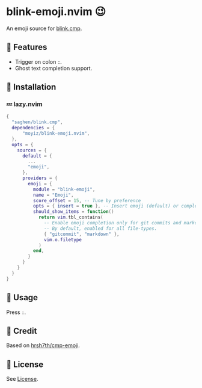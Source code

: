 # blink-emoji.nvim 😉

An emoji source for [blink.cmp](https://github.com/Saghen/blink.cmp).

## 🎨 Features
- Trigger on colon `:`.
- Ghost text completion support.

## 🔨 Installation

### 💤 lazy.nvim
```lua
{
  "saghen/blink.cmp",
  dependencies = {
      "moyiz/blink-emoji.nvim",
  },
  opts = {
    sources = {
      default = {
        ...
        "emoji",
      },
      providers = {
        emoji = {
          module = "blink-emoji",
          name = "Emoji",
          score_offset = 15, -- Tune by preference
          opts = { insert = true }, -- Insert emoji (default) or complete its name
          should_show_items = function()
            return vim.tbl_contains(
              -- Enable emoji completion only for git commits and markdown.
              -- By default, enabled for all file-types.
              { "gitcommit", "markdown" },
              vim.o.filetype
            )
          end,
        }
      }
    }
  }
}
```

## 📘 Usage
Press `:`.

## 💪 Credit
Based on [hrsh7th/cmp-emoji](https://github.com/hrsh7th/cmp-emoji).

## 📜 License
See [License](./LICENSE).
